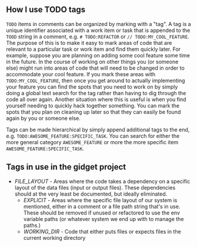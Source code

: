 ## How I use TODO tags

`TODO` items in comments can be organized by marking with a "tag". A tag is a unique identifier associated with a work item or task that is appended to the `TOOD` string in a comment, e.g. `# TODO:REFACTOR` or `// TODO:MY_COOL_FEATURE`. The purpose of this is to make it easy to mark areas of code that are relevant to a particular task or work item and find them quickly later. For example, suppose you are planning on adding some cool feature some time in the future. In the course of working on other things you (or someone else) might run into areas of code that will need to be changed in order to accommodate your cool feature. If you mark these areas with `TODO:MY_COOL_FEATURE`, then once you get around to actually implementing your feature you can find the spots that you need to work on by simply doing a global text search for the tag rather than having to dig through the code all over again. Another situation where this is useful is when you find yourself needing to quickly hack together something. You can mark the spots that you plan on cleaning up later so that they can easily be found again by you or someone else. 

Tags can be made hierarchical by simply append additional tags to the end, e.g. `TODO:AWESOME_FEATURE:SPECIFIC_TASK`. You can search for either the more general category `AWESOME_FEATURE` or more the more specific item `AWESOME_FEATURE:SPECIFIC_TASK`.

## Tags in use in the gidget project

- *FILE_LAYOUT* - Areas where the code takes a dependency on a specific layout of the data files (input or output files). These dependencies should at the very least be documented, but ideally eliminated. 
    - *EXPLICIT* - Areas where the specific file layout of our system is mentioned, either in a comment or a file path string that's in use. These should be removed if unused or refactored to use the env variable paths (or whatever system we end up with to manage the paths.)
    - *WORKING_DIR* - Code that either puts files or expects files in the current working directory
